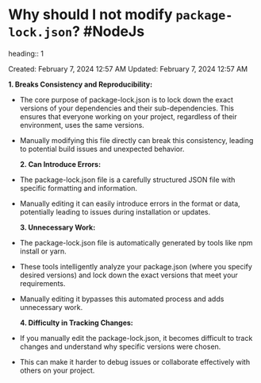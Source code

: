 # Why should I not modify `package-lock.json`? #NodeJs 
heading:: 1

Created: February 7, 2024 12:57 AM
Updated: February 7, 2024 12:57 AM

**1. Breaks Consistency and Reproducibility:**
- The core purpose of package-lock.json is to lock down the exact versions of your dependencies and their sub-dependencies. This ensures that everyone working on your project, regardless of their environment, uses the same versions.
- Manually modifying this file directly can break this consistency, leading to potential build issues and unexpected behavior.
  
  **2. Can Introduce Errors:**
- The package-lock.json file is a carefully structured JSON file with specific formatting and information.
- Manually editing it can easily introduce errors in the format or data, potentially leading to issues during installation or updates.
  
  **3. Unnecessary Work:**
- The package-lock.json file is automatically generated by tools like npm install or yarn.
- These tools intelligently analyze your package.json (where you specify desired versions) and lock down the exact versions that meet your requirements.
- Manually editing it bypasses this automated process and adds unnecessary work.
  
  **4. Difficulty in Tracking Changes:**
- If you manually edit the package-lock.json, it becomes difficult to track changes and understand why specific versions were chosen.
- This can make it harder to debug issues or collaborate effectively with others on your project.